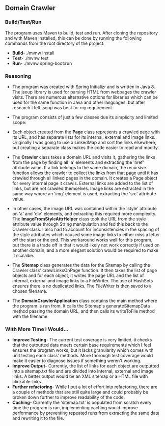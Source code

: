 ## Domain Crawler

### Build/Test/Run

The program uses Maven to build, test and run. After cloning the repository and with Maven installed, this can be done by running the following commands from the root directory of the project:

* **Build**- ./mvnw install
* **Test**- ./mvnw test
* **Run**- ./mvnw spring-boot:run

### Reasoning

* The program was created with Spring Initializr and is written in Java 8. The jsoup library is used for parsing HTML from webpages the crawler visits. There are numerous alternative options for libraries which can be used for the same function in Java and other languages, but after research I felt jsoup was best for my requirement.
* The program consists of just a few classes due its simplicity and limited scope:
  
* Each object created from the **Page** class represents a crawled page with its URL, and has separate lists for its internal, external and image links. Originally I was going to use a LinkedMap and sort the links elsewhere, but creating a separate class makes the code easier to read and modify.
* The **Crawler** class takes a domain URL and visits it, gathering the links from the page by finding all 'a' elements and extracting the 'href' attribute value. If a link belongs to the same domain, the recursive function allows the crawler to collect the links from that page until it has crawled through all linked pages in the domain. It creates a Page object for every internal page it crawls. External links are added to the list of links, but are not crawled themselves. Image links are extracted in the same way where an 'img' element is used, extracting the 'src' attribute value. 
* In other cases, the image URL was contained within the 'style' attribute on 'a' and 'div' elements, and extracting this required more complexity. The **ImageFromStyleAttrHelper** class took the URL from the style attribute value through String manipulation and fed this back to the Crawler class. I also had to account for inconsistencies in the spacing of the style attributes which caused some image links to either miss a letter off the start or the end. This workaround works well for this program, but there is a trade off in that it would likely not work correctly if used on another domain, and a more elegant solution would be required to make it scalalbe.
* The **Sitemap** class generates the data for the Sitemap by calling the Crawler class' crawlLinksOnPage function. It then takes the list of page objects and for each object, it writes the page URL and the list of internal, external and image links to a FileWriter. The use of HashSets ensures there is no duplicated links. The FileWriter is then saved to a chosen filename.
* The **DomainCrawlerApplication** class contains the main method where the program is run from. It calls the Sitemap's generateSitemapData method passing the domain URL, and then calls its writeToFile method with the filename.

### With More Time I Would...

* **Improve Testing**- The current test coverage is very limited, it checks that the outputted data meets certain base requirements which I feel ensures the program works, but it lacks granularity which comes with unit testing each  class' methods. More thorough test coverage would make it easier to diagnose issues if something weren't working.
* **Improve Output**- Currently, the list of links for each object are outputted into a sitemap.txt file and are divided into internal, external and image links. A better output would be an XML sitemap or a HTML file with clickable links.
* **Further refactoring**- While I put a lot of effort into refactoring, there are a couple of methods that are still quite large and could probably be broken down further to improve readability of the code. 
* **Caching**- Currently the 'sitemap.txt' is populated from scratch every time the program is run, implementing caching would improve performance by preventing repeated runs from extracting the same data and rewriting it to the file.